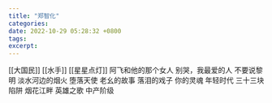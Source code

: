 ```yaml
---
title: "郑智化"
categories: 
date: 2022-10-29 05:28:32 +0800
tags: 
excerpt: 
---
```


[[大国民]]
[[水手]]
[[星星点灯]]
阿飞和他的那个女人
别哭，我最爱的人
不要说黎明
淡水河边的烟火
堕落天使
老幺的故事
落泪的戏子
你的灵魂
年轻时代
三十三块
陷阱
烟花江畔
英雄之歌
中产阶级





